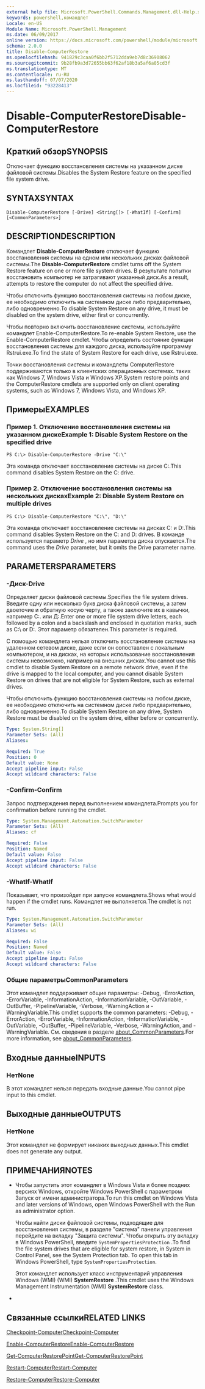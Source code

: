 ```yaml
---
external help file: Microsoft.PowerShell.Commands.Management.dll-Help.xml
keywords: powershell,командлет
Locale: en-US
Module Name: Microsoft.PowerShell.Management
ms.date: 06/09/2017
online version: https://docs.microsoft.com/powershell/module/microsoft.powershell.management/disable-computerrestore?view=powershell-5.1&WT.mc_id=ps-gethelp
schema: 2.0.0
title: Disable-ComputerRestore
ms.openlocfilehash: 941829c3caa0f6bb2f5712dda9eb7d8c36908062
ms.sourcegitcommit: 9b28fb9a3d72655bb63f62af18b3a5af6a05cd3f
ms.translationtype: MT
ms.contentlocale: ru-RU
ms.lasthandoff: 07/07/2020
ms.locfileid: "93228413"
---
```

# <span data-ttu-id="42a49-103">Disable-ComputerRestore</span><span class="sxs-lookup"><span data-stu-id="42a49-103">Disable-ComputerRestore</span></span>

## <span data-ttu-id="42a49-104">Краткий обзор</span><span class="sxs-lookup"><span data-stu-id="42a49-104">SYNOPSIS</span></span>
<span data-ttu-id="42a49-105">Отключает функцию восстановления системы на указанном диске файловой системы.</span><span class="sxs-lookup"><span data-stu-id="42a49-105">Disables the System Restore feature on the specified file system drive.</span></span>

## <span data-ttu-id="42a49-106">SYNTAX</span><span class="sxs-lookup"><span data-stu-id="42a49-106">SYNTAX</span></span>

```
Disable-ComputerRestore [-Drive] <String[]> [-WhatIf] [-Confirm] [<CommonParameters>]
```

## <span data-ttu-id="42a49-107">DESCRIPTION</span><span class="sxs-lookup"><span data-stu-id="42a49-107">DESCRIPTION</span></span>
<span data-ttu-id="42a49-108">Командлет **Disable-ComputerRestore** отключает функцию восстановления системы на одном или нескольких дисках файловой системы.</span><span class="sxs-lookup"><span data-stu-id="42a49-108">The **Disable-ComputerRestore** cmdlet turns off the System Restore feature on one or more file system drives.</span></span>
<span data-ttu-id="42a49-109">В результате попытки восстановить компьютер не затрагивают указанный диск.</span><span class="sxs-lookup"><span data-stu-id="42a49-109">As a result, attempts to restore the computer do not affect the specified drive.</span></span>

<span data-ttu-id="42a49-110">Чтобы отключить функцию восстановления системы на любом диске, ее необходимо отключить на системном диске либо предварительно, либо одновременно.</span><span class="sxs-lookup"><span data-stu-id="42a49-110">To disable System Restore on any drive, it must be disabled on the system drive, either first or concurrently.</span></span>

<span data-ttu-id="42a49-111">Чтобы повторно включить восстановление системы, используйте командлет Enable-ComputerRestore.</span><span class="sxs-lookup"><span data-stu-id="42a49-111">To re-enable System Restore, use the Enable-ComputerRestore cmdlet.</span></span>
<span data-ttu-id="42a49-112">Чтобы определить состояние функции восстановления системы для каждого диска, используйте программу Rstrui.exe.</span><span class="sxs-lookup"><span data-stu-id="42a49-112">To find the state of System Restore for each drive, use Rstrui.exe.</span></span>

<span data-ttu-id="42a49-113">Точки восстановления системы и командлеты ComputerRestore поддерживаются только в клиентских операционных системах. таких как Windows 7, Windows Vista и Windows XP.</span><span class="sxs-lookup"><span data-stu-id="42a49-113">System restore points and the ComputerRestore cmdlets are supported only on client operating systems, such as Windows 7, Windows Vista, and Windows XP.</span></span>

## <span data-ttu-id="42a49-114">Примеры</span><span class="sxs-lookup"><span data-stu-id="42a49-114">EXAMPLES</span></span>

### <span data-ttu-id="42a49-115">Пример 1. Отключение восстановления системы на указанном диске</span><span class="sxs-lookup"><span data-stu-id="42a49-115">Example 1: Disable System Restore on the specified drive</span></span>

```
PS C:\> Disable-ComputerRestore -Drive "C:\"
```

<span data-ttu-id="42a49-116">Эта команда отключает восстановление системы на диске C:.</span><span class="sxs-lookup"><span data-stu-id="42a49-116">This command disables System Restore on the C: drive.</span></span>

### <span data-ttu-id="42a49-117">Пример 2. Отключение восстановления системы на нескольких дисках</span><span class="sxs-lookup"><span data-stu-id="42a49-117">Example 2: Disable System Restore on multiple drives</span></span>

```
PS C:\> Disable-ComputerRestore "C:\", "D:\"
```

<span data-ttu-id="42a49-118">Эта команда отключает восстановление системы на дисках C: и D:.</span><span class="sxs-lookup"><span data-stu-id="42a49-118">This command disables System Restore on the C: and D: drives.</span></span>
<span data-ttu-id="42a49-119">В команде используется параметр *Drive* , но имя параметра диска опускается.</span><span class="sxs-lookup"><span data-stu-id="42a49-119">The command uses the *Drive* parameter, but it omits the Drive parameter name.</span></span>

## <span data-ttu-id="42a49-120">PARAMETERS</span><span class="sxs-lookup"><span data-stu-id="42a49-120">PARAMETERS</span></span>

### <span data-ttu-id="42a49-121">-Диск</span><span class="sxs-lookup"><span data-stu-id="42a49-121">-Drive</span></span>
<span data-ttu-id="42a49-122">Определяет диски файловой системы.</span><span class="sxs-lookup"><span data-stu-id="42a49-122">Specifies the file system drives.</span></span>
<span data-ttu-id="42a49-123">Введите одну или несколько букв диска файловой системы, а затем двоеточие и обратную косую черту, а также заключите их в кавычки, например C:\. или Д:\.</span><span class="sxs-lookup"><span data-stu-id="42a49-123">Enter one or more file system drive letters, each followed by a colon and a backslash and enclosed in quotation marks, such as C:\ or D:\.</span></span>
<span data-ttu-id="42a49-124">Этот параметр обязателен.</span><span class="sxs-lookup"><span data-stu-id="42a49-124">This parameter is required.</span></span>

<span data-ttu-id="42a49-125">С помощью командлета нельзя отключить восстановление системы на удаленном сетевом диске, даже если он сопоставлен с локальным компьютером, и на дисках, на которых использование восстановления системы невозможно, например на внешних дисках.</span><span class="sxs-lookup"><span data-stu-id="42a49-125">You cannot use this cmdlet to disable System Restore on a remote network drive, even if the drive is mapped to the local computer, and you cannot disable System Restore on drives that are not eligible for System Restore, such as external drives.</span></span>

<span data-ttu-id="42a49-126">Чтобы отключить функцию восстановления системы на любом диске, ее необходимо отключить на системном диске либо предварительно, либо одновременно.</span><span class="sxs-lookup"><span data-stu-id="42a49-126">To disable System Restore on any drive, System Restore must be disabled on the system drive, either before or concurrently.</span></span>

```yaml
Type: System.String[]
Parameter Sets: (All)
Aliases:

Required: True
Position: 0
Default value: None
Accept pipeline input: False
Accept wildcard characters: False
```

### <span data-ttu-id="42a49-127">-Confirm</span><span class="sxs-lookup"><span data-stu-id="42a49-127">-Confirm</span></span>
<span data-ttu-id="42a49-128">Запрос подтверждения перед выполнением командлета.</span><span class="sxs-lookup"><span data-stu-id="42a49-128">Prompts you for confirmation before running the cmdlet.</span></span>

```yaml
Type: System.Management.Automation.SwitchParameter
Parameter Sets: (All)
Aliases: cf

Required: False
Position: Named
Default value: False
Accept pipeline input: False
Accept wildcard characters: False
```

### <span data-ttu-id="42a49-129">-WhatIf</span><span class="sxs-lookup"><span data-stu-id="42a49-129">-WhatIf</span></span>
<span data-ttu-id="42a49-130">Показывает, что произойдет при запуске командлета.</span><span class="sxs-lookup"><span data-stu-id="42a49-130">Shows what would happen if the cmdlet runs.</span></span>
<span data-ttu-id="42a49-131">Командлет не выполняется.</span><span class="sxs-lookup"><span data-stu-id="42a49-131">The cmdlet is not run.</span></span>

```yaml
Type: System.Management.Automation.SwitchParameter
Parameter Sets: (All)
Aliases: wi

Required: False
Position: Named
Default value: False
Accept pipeline input: False
Accept wildcard characters: False
```

### <span data-ttu-id="42a49-132">Общие параметры</span><span class="sxs-lookup"><span data-stu-id="42a49-132">CommonParameters</span></span>
<span data-ttu-id="42a49-133">Этот командлет поддерживает общие параметры: -Debug, -ErrorAction, -ErrorVariable, -InformationAction, -InformationVariable, -OutVariable, -OutBuffer, -PipelineVariable, -Verbose, -WarningAction и -WarningVariable.</span><span class="sxs-lookup"><span data-stu-id="42a49-133">This cmdlet supports the common parameters: -Debug, -ErrorAction, -ErrorVariable, -InformationAction, -InformationVariable, -OutVariable, -OutBuffer, -PipelineVariable, -Verbose, -WarningAction, and -WarningVariable.</span></span> <span data-ttu-id="42a49-134">См. сведения в разделе [about_CommonParameters](https://go.microsoft.com/fwlink/?LinkID=113216).</span><span class="sxs-lookup"><span data-stu-id="42a49-134">For more information, see [about_CommonParameters](https://go.microsoft.com/fwlink/?LinkID=113216).</span></span>

## <span data-ttu-id="42a49-135">Входные данные</span><span class="sxs-lookup"><span data-stu-id="42a49-135">INPUTS</span></span>

### <span data-ttu-id="42a49-136">Нет</span><span class="sxs-lookup"><span data-stu-id="42a49-136">None</span></span>
<span data-ttu-id="42a49-137">В этот командлет нельзя передать входные данные.</span><span class="sxs-lookup"><span data-stu-id="42a49-137">You cannot pipe input to this cmdlet.</span></span>

## <span data-ttu-id="42a49-138">Выходные данные</span><span class="sxs-lookup"><span data-stu-id="42a49-138">OUTPUTS</span></span>

### <span data-ttu-id="42a49-139">Нет</span><span class="sxs-lookup"><span data-stu-id="42a49-139">None</span></span>
<span data-ttu-id="42a49-140">Этот командлет не формирует никаких выходных данных.</span><span class="sxs-lookup"><span data-stu-id="42a49-140">This cmdlet does not generate any output.</span></span>

## <span data-ttu-id="42a49-141">ПРИМЕЧАНИЯ</span><span class="sxs-lookup"><span data-stu-id="42a49-141">NOTES</span></span>

* <span data-ttu-id="42a49-142">Чтобы запустить этот командлет в Windows Vista и более поздних версиях Windows, откройте Windows PowerShell с параметром Запуск от имени администратора.</span><span class="sxs-lookup"><span data-stu-id="42a49-142">To run this cmdlet on Windows Vista and later versions of Windows, open Windows PowerShell with the Run as administrator option.</span></span>

  <span data-ttu-id="42a49-143">Чтобы найти диски файловой системы, подходящие для восстановления системы, в разделе "система" панели управления перейдите на вкладку "Защита системы". Чтобы открыть эту вкладку в Windows PowerShell, введите `SystemPropertiesProtection` .</span><span class="sxs-lookup"><span data-stu-id="42a49-143">To find the file system drives that are eligible for system restore, in System in Control Panel, see the System Protection tab. To open this tab in Windows PowerShell, type `SystemPropertiesProtection`.</span></span>

  <span data-ttu-id="42a49-144">Этот командлет использует класс инструментарий управления Windows (WMI) (WMI) **SystemRestore** .</span><span class="sxs-lookup"><span data-stu-id="42a49-144">This cmdlet uses the Windows Management Instrumentation (WMI) **SystemRestore** class.</span></span>

*

## <span data-ttu-id="42a49-145">Связанные ссылки</span><span class="sxs-lookup"><span data-stu-id="42a49-145">RELATED LINKS</span></span>

[<span data-ttu-id="42a49-146">Checkpoint-Computer</span><span class="sxs-lookup"><span data-stu-id="42a49-146">Checkpoint-Computer</span></span>](Checkpoint-Computer.md)

[<span data-ttu-id="42a49-147">Enable-ComputerRestore</span><span class="sxs-lookup"><span data-stu-id="42a49-147">Enable-ComputerRestore</span></span>](Enable-ComputerRestore.md)

[<span data-ttu-id="42a49-148">Get-ComputerRestorePoint</span><span class="sxs-lookup"><span data-stu-id="42a49-148">Get-ComputerRestorePoint</span></span>](Get-ComputerRestorePoint.md)

[<span data-ttu-id="42a49-149">Restart-Computer</span><span class="sxs-lookup"><span data-stu-id="42a49-149">Restart-Computer</span></span>](Restart-Computer.md)

[<span data-ttu-id="42a49-150">Restore-Computer</span><span class="sxs-lookup"><span data-stu-id="42a49-150">Restore-Computer</span></span>](Restore-Computer.md)
